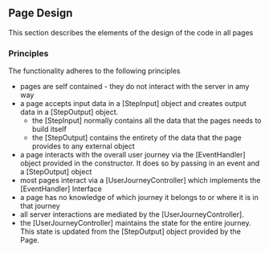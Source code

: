 

## Page Design

This section describes the elements of the design of the code in all pages 

### Principles

The functionality adheres to the following principles

- pages are self contained -  they do not interact with the server in amy way
- a page accepts input data in a [StepInput] object and creates output data in a [StepOutput] object.
  - the [StepInput] normally contains all the data that the pages needs to build itself
  - the [StepOutput] contains the entirety of the data that the page provides to any external object   
- a page interacts with the overall user journey via the [EventHandler] object provided in the constructor. It does so by passing in an event and a [StepOutput] object
- most pages interact via a [UserJourneyController] which implements the [EventHandler] Interface
- a page has no knowledge of which journey it belongs to or where it is in that journey
- all server interactions are mediated by the [UserJourneyController]. 
- the [UserJourneyController] maintains the state for the entire journey. This state is updated from the [StepOutput] object provided by the Page.